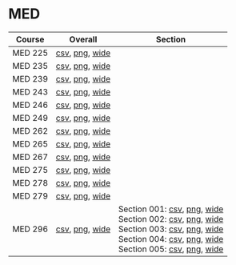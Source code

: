 # MED

| Course | Overall | Section |
| ------ | ------- | ------- |
| MED 225 | [csv](https://github.com/UCSD-Historical-Enrollment-Data/2025Spring/blob/main/overall/MED%20225.csv), [png](https://raw.githubusercontent.com/UCSD-Historical-Enrollment-Data/2025Spring/main/plot_overall/MED%20225.png), [wide](https://raw.githubusercontent.com/UCSD-Historical-Enrollment-Data/2025Spring/main/plot_overall_wide/MED%20225.png) |  |
| MED 235 | [csv](https://github.com/UCSD-Historical-Enrollment-Data/2025Spring/blob/main/overall/MED%20235.csv), [png](https://raw.githubusercontent.com/UCSD-Historical-Enrollment-Data/2025Spring/main/plot_overall/MED%20235.png), [wide](https://raw.githubusercontent.com/UCSD-Historical-Enrollment-Data/2025Spring/main/plot_overall_wide/MED%20235.png) |  |
| MED 239 | [csv](https://github.com/UCSD-Historical-Enrollment-Data/2025Spring/blob/main/overall/MED%20239.csv), [png](https://raw.githubusercontent.com/UCSD-Historical-Enrollment-Data/2025Spring/main/plot_overall/MED%20239.png), [wide](https://raw.githubusercontent.com/UCSD-Historical-Enrollment-Data/2025Spring/main/plot_overall_wide/MED%20239.png) |  |
| MED 243 | [csv](https://github.com/UCSD-Historical-Enrollment-Data/2025Spring/blob/main/overall/MED%20243.csv), [png](https://raw.githubusercontent.com/UCSD-Historical-Enrollment-Data/2025Spring/main/plot_overall/MED%20243.png), [wide](https://raw.githubusercontent.com/UCSD-Historical-Enrollment-Data/2025Spring/main/plot_overall_wide/MED%20243.png) |  |
| MED 246 | [csv](https://github.com/UCSD-Historical-Enrollment-Data/2025Spring/blob/main/overall/MED%20246.csv), [png](https://raw.githubusercontent.com/UCSD-Historical-Enrollment-Data/2025Spring/main/plot_overall/MED%20246.png), [wide](https://raw.githubusercontent.com/UCSD-Historical-Enrollment-Data/2025Spring/main/plot_overall_wide/MED%20246.png) |  |
| MED 249 | [csv](https://github.com/UCSD-Historical-Enrollment-Data/2025Spring/blob/main/overall/MED%20249.csv), [png](https://raw.githubusercontent.com/UCSD-Historical-Enrollment-Data/2025Spring/main/plot_overall/MED%20249.png), [wide](https://raw.githubusercontent.com/UCSD-Historical-Enrollment-Data/2025Spring/main/plot_overall_wide/MED%20249.png) |  |
| MED 262 | [csv](https://github.com/UCSD-Historical-Enrollment-Data/2025Spring/blob/main/overall/MED%20262.csv), [png](https://raw.githubusercontent.com/UCSD-Historical-Enrollment-Data/2025Spring/main/plot_overall/MED%20262.png), [wide](https://raw.githubusercontent.com/UCSD-Historical-Enrollment-Data/2025Spring/main/plot_overall_wide/MED%20262.png) |  |
| MED 265 | [csv](https://github.com/UCSD-Historical-Enrollment-Data/2025Spring/blob/main/overall/MED%20265.csv), [png](https://raw.githubusercontent.com/UCSD-Historical-Enrollment-Data/2025Spring/main/plot_overall/MED%20265.png), [wide](https://raw.githubusercontent.com/UCSD-Historical-Enrollment-Data/2025Spring/main/plot_overall_wide/MED%20265.png) |  |
| MED 267 | [csv](https://github.com/UCSD-Historical-Enrollment-Data/2025Spring/blob/main/overall/MED%20267.csv), [png](https://raw.githubusercontent.com/UCSD-Historical-Enrollment-Data/2025Spring/main/plot_overall/MED%20267.png), [wide](https://raw.githubusercontent.com/UCSD-Historical-Enrollment-Data/2025Spring/main/plot_overall_wide/MED%20267.png) |  |
| MED 275 | [csv](https://github.com/UCSD-Historical-Enrollment-Data/2025Spring/blob/main/overall/MED%20275.csv), [png](https://raw.githubusercontent.com/UCSD-Historical-Enrollment-Data/2025Spring/main/plot_overall/MED%20275.png), [wide](https://raw.githubusercontent.com/UCSD-Historical-Enrollment-Data/2025Spring/main/plot_overall_wide/MED%20275.png) |  |
| MED 278 | [csv](https://github.com/UCSD-Historical-Enrollment-Data/2025Spring/blob/main/overall/MED%20278.csv), [png](https://raw.githubusercontent.com/UCSD-Historical-Enrollment-Data/2025Spring/main/plot_overall/MED%20278.png), [wide](https://raw.githubusercontent.com/UCSD-Historical-Enrollment-Data/2025Spring/main/plot_overall_wide/MED%20278.png) |  |
| MED 279 | [csv](https://github.com/UCSD-Historical-Enrollment-Data/2025Spring/blob/main/overall/MED%20279.csv), [png](https://raw.githubusercontent.com/UCSD-Historical-Enrollment-Data/2025Spring/main/plot_overall/MED%20279.png), [wide](https://raw.githubusercontent.com/UCSD-Historical-Enrollment-Data/2025Spring/main/plot_overall_wide/MED%20279.png) |  |
| MED 296 | [csv](https://github.com/UCSD-Historical-Enrollment-Data/2025Spring/blob/main/overall/MED%20296.csv), [png](https://raw.githubusercontent.com/UCSD-Historical-Enrollment-Data/2025Spring/main/plot_overall/MED%20296.png), [wide](https://raw.githubusercontent.com/UCSD-Historical-Enrollment-Data/2025Spring/main/plot_overall_wide/MED%20296.png) | Section 001: [csv](https://github.com/UCSD-Historical-Enrollment-Data/2025Spring/blob/main/section/MED%20296_001.csv), [png](https://raw.githubusercontent.com/UCSD-Historical-Enrollment-Data/2025Spring/main/plot_section/MED%20296_001.png), [wide](https://raw.githubusercontent.com/UCSD-Historical-Enrollment-Data/2025Spring/main/plot_section_wide/MED%20296_001.png)<br>Section 002: [csv](https://github.com/UCSD-Historical-Enrollment-Data/2025Spring/blob/main/section/MED%20296_002.csv), [png](https://raw.githubusercontent.com/UCSD-Historical-Enrollment-Data/2025Spring/main/plot_section/MED%20296_002.png), [wide](https://raw.githubusercontent.com/UCSD-Historical-Enrollment-Data/2025Spring/main/plot_section_wide/MED%20296_002.png)<br>Section 003: [csv](https://github.com/UCSD-Historical-Enrollment-Data/2025Spring/blob/main/section/MED%20296_003.csv), [png](https://raw.githubusercontent.com/UCSD-Historical-Enrollment-Data/2025Spring/main/plot_section/MED%20296_003.png), [wide](https://raw.githubusercontent.com/UCSD-Historical-Enrollment-Data/2025Spring/main/plot_section_wide/MED%20296_003.png)<br>Section 004: [csv](https://github.com/UCSD-Historical-Enrollment-Data/2025Spring/blob/main/section/MED%20296_004.csv), [png](https://raw.githubusercontent.com/UCSD-Historical-Enrollment-Data/2025Spring/main/plot_section/MED%20296_004.png), [wide](https://raw.githubusercontent.com/UCSD-Historical-Enrollment-Data/2025Spring/main/plot_section_wide/MED%20296_004.png)<br>Section 005: [csv](https://github.com/UCSD-Historical-Enrollment-Data/2025Spring/blob/main/section/MED%20296_005.csv), [png](https://raw.githubusercontent.com/UCSD-Historical-Enrollment-Data/2025Spring/main/plot_section/MED%20296_005.png), [wide](https://raw.githubusercontent.com/UCSD-Historical-Enrollment-Data/2025Spring/main/plot_section_wide/MED%20296_005.png) |
